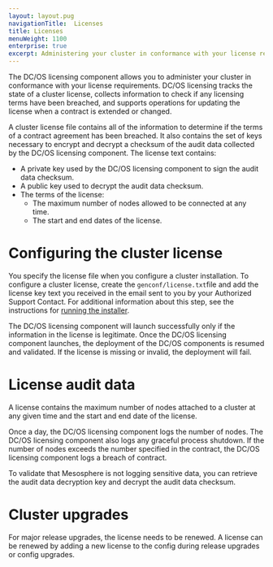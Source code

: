 ```yaml
---
layout: layout.pug
navigationTitle:  Licenses
title: Licenses
menuWeight: 1100
enterprise: true
excerpt: Administering your cluster in conformance with your license requirements
---
```


The DC/OS licensing component allows you to administer your cluster in conformance with your license requirements. DC/OS licensing tracks the state of a cluster license, collects information to check if any licensing terms have been breached, and supports operations for updating the license when a contract is extended or changed.

A cluster license file contains all of the information to determine if the terms of a contract agreement has been breached. It also contains the set of keys necessary to encrypt and decrypt a checksum of the audit data collected by the DC/OS licensing component. The license text contains:

- A private key used by the DC/OS licensing component to sign the audit data checksum.
- A public key used to decrypt the audit data checksum.
- The terms of the license:
   - The maximum number of nodes allowed to be connected at any time.
   - The start and end dates of the license.


# Configuring the cluster license

You specify the license file when you configure a cluster installation. To configure a cluster license, create the `genconf/license.txt`file and add the license key text you received in the email sent to you by your Authorized Support Contact. For additional information about this step, see the instructions for [running the installer](/mesosphere/dcos/1.11/installing/production/deploying-dcos/installation/).

The DC/OS licensing component will launch successfully only if the information in the license is legitimate. Once the DC/OS licensing component launches, the deployment of the DC/OS components is resumed and validated. If the license is missing or invalid, the deployment will fail.

# License audit data

A license contains the maximum number of nodes attached to a cluster at any given time and the start and end date of the license.

Once a day, the DC/OS licensing component logs the number of nodes. The DC/OS licensing component also logs any graceful process shutdown. If the number of nodes exceeds the number specified in the contract, the DC/OS licensing component logs a breach of contract.

To validate that Mesosphere is not logging sensitive data, you can retrieve the audit data decryption key and decrypt the audit data checksum.

# Cluster upgrades

For major release upgrades, the license needs to be renewed. A license can be renewed by adding a new license to the config during release upgrades or config upgrades.
